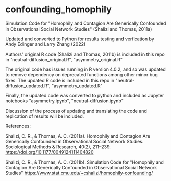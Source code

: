 ﻿# confounding_homophily
Simulation Code for "Homophily and Contagion Are Generically Confounded in Observational Social Network Studies" (Shalizi and Thomas, 2011a)

Updated and converted to Python for results testing and verfication by Andy Edinger and Larry Zhang (2022)

Authors' original R code (Shalizi and Thomas, 2011b) is included in this repo in "neutral-diffusion_original.R", "asymmetry_original.R"

The original code has issues running in R version 4.0.2, and so was updated to remove dependency on deprecated functions among other minor bug fixes. 
The updated R code is included in this repo in "neutral-diffusion_updated.R", "asymmetry_updated.R"

Finally, the updated code was converted to python and included as Jupyter notebooks "asymmetry.ipynb", "neutral-diffusion.ipynb"

Discussion of the process of updating and translating the code and replication of results will be included.



References:

Shalizi, C. R., & Thomas, A. C. (2011a). Homophily and Contagion Are Generically Confounded in Observational Social Network Studies. Sociological Methods & Research, 40(2), 211–239. https://doi.org/10.1177/0049124111404820

Shalizi, C. R., & Thomas, A. C. (2011b). Simulation Code for "Homophily and Contagion Are Generically Confounded in Observational Social Network Studies" https://www.stat.cmu.edu/~cshalizi/homophily-confounding/

